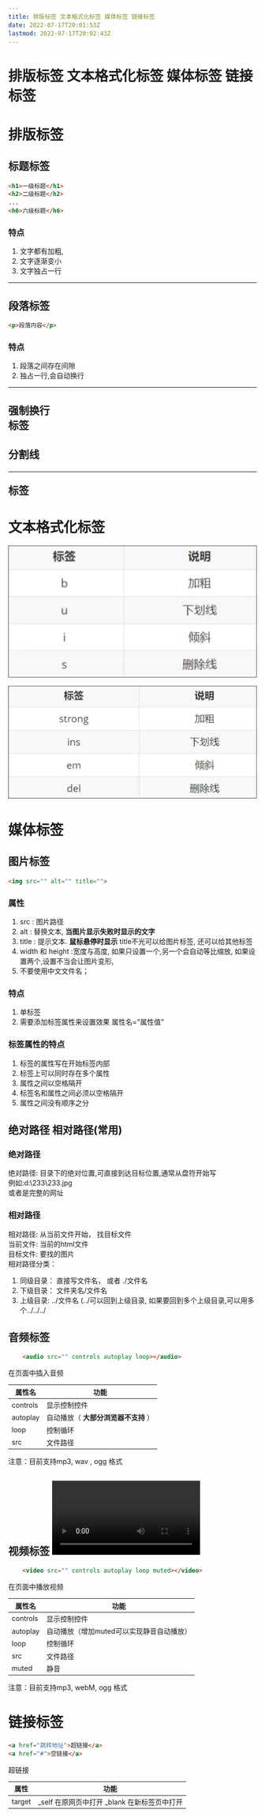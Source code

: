 ```yaml
---
title: 排版标签 文本格式化标签 媒体标签 链接标签
date: 2022-07-17T20:01:53Z
lastmod: 2022-07-17T20:02:43Z
---
```


# 排版标签 文本格式化标签 媒体标签 链接标签

# 排版标签

## 标题标签

```html
<h1>一级标题</h1>
<h2>二级标题</h2>
...
<h6>六级标题</h6>
```

### 特点

1. 文字都有加粗,
2. 文字逐渐变小
3. 文字独占一行

---

## 段落标签

```html
<p>段落内容</p>
```

### 特点

1. 段落之间存在间隙
2. 独占一行,会自动换行

---

## 强制换行  <br> 标签

## 分割线 <hr> 标签

# 文本格式化标签

![Snipaste_2022-07-17_20-02-32.png](assets/Snipaste_2022-07-17_20-02-32-20220717200235-93uidc8.png)

![Snipaste_2022-07-17_20-02-40.png](assets/Snipaste_2022-07-17_20-02-40-20220717200243-32ovcbx.png)

# 媒体标签

## 图片标签<img>

```html
<img src="" alt="" title="">
```

### 属性

1. src : 图片路径
2. alt : 替换文本, **当图片显示失败时显示的文字**
3. title : 提示文本. **鼠标悬停时显示** title不光可以给图片标签, 还可以给其他标签
4. width 和 height :宽度与高度, 如果只设置一个,另一个会自动等比缩放, 如果设置两个,设置不当会让图片变形,
5. 不要使用中文文件名；

### 特点

1. 单标签
2. 需要添加标签属性来设置效果 属性名="属性值"

### 标签属性的特点

1. 标签的属性写在开始标签内部
2. 标签上可以同时存在多个属性
3. 属性之间以空格隔开
4. 标签名和属性之间必须以空格隔开
5. 属性之间没有顺序之分

## 绝对路径 相对路径(常用)

### 绝对路径

绝对路径: 目录下的绝对位置,可直接到达目标位置,通常从盘符开始写  
例如:d:\233\233.jpg  
或者是完整的网址

### 相对路径

相对路径: 从当前文件开始， 找目标文件  
当前文件: 当前的html文件  
目标文件: 要找的图片  
相对路径分类：

1. 同级目录： 直接写文件名， 或者 ./文件名
2. 下级目录： 文件夹名/文件名
3. 上级目录:    ../文件名 (../可以回到上级目录, 如果要回到多个上级目录,可以用多个../../../

## 音频标签 <audio>

```html
    <audio src="" controls autoplay loop></audio>

```

在页面中插入音频

|属性名|功能|
| ----------| ----------------|
|controls|显示控制控件|
|autoplay|自动播放（ **大部分浏览器不支持** ）|
|loop|控制循环|
|src|文件路径|

注意：目前支持mp3, wav , ogg 格式

## 视频标签 <video>

```html
    <video src="" controls autoplay loop muted></video>

```

在页面中播放视频

|属性名|功能|
| ----------| -------------------------------------------|
|controls|显示控制控件|
|autoplay|自动播放（增加muted可以实现静音自动播放）|
|loop|控制循环|
|src|文件路径|
|muted|静音|

注意：目前支持mp3, webM, ogg 格式

# 链接标签<a>

```html
<a href="跳转地址">超链接</a>
<a href="#">空链接</a>
```

超链接

|属性|功能|
| --------| -----------------------------------------------|
|target|_self  在原网页中打开 _blank 在新标签页中打开|
